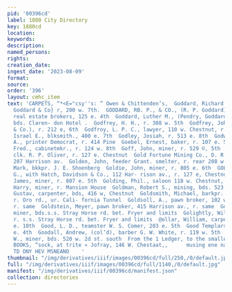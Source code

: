 ```yaml
---
pid: '00396cd'
label: 1880 City Directory
key: 1880cd
location: 
keywords: 
description: 
named_persons: 
rights: 
creation_date: 
ingest_date: '2023-08-09'
format: 
source: 
order: '396'
layout: cmhc_item
text: 'CARPETS, “*<E="csy''s: ” Owen & Chittenden’s,  Goddard, Richard P., (R. P.
  Goddard & Co} r, 200 w. 7th.  GODDARD, RB. P., & CO., (R. P. Goddard), mining and
  real estate brokers, 125 e. 4th  Goddard, Luther M., (Pendry, Goddard & Taylor),
  bds. Claren- don Hotel .  Godfrey, H. H., r. 308 w. 5th  Godfrey, John, (Hanley
  & Co.), r. 212 e, 6th  Godfroy, L. P. C., lawyer, 110 w. Chestnut, r. same  Godley,
  Israel E., blksmith., 400 e. 7th  Godley, Josiah, r. 513 e. 8th  Godwin, Frederick
  A., printer Democrat, r. 414 Pine  Goebel, Ernest, baker, r. 107 e. 5th  Goebel;
  Fred., cabinetmkr., r. 124 w. 8th  Goff, John, miner, r. 529 ©, 5th  Goff, Thomas,
  clk. R. P. Oliver, r. 127 e. Chestnut  Gold Fortune Mining Co., D. R. Munray, pres.,
  207 Harrison av.  Golden, John, feeder Grant. smelter, r. rear 208 w. 4th  Goldenberg,
  Mark, bkkpr. J. E. Shoenberg  Goldie, John, miner, r. 805 e. 6th  GOLDING, DANIEL
  G., with Hatch, Davidson & Co., 112 Har- rison av., r. 127 e, Chestnut  Golding,
  James, miner, r. 807 e. 5th  Golding, Phil., saloon 118 w. Chestnut, r. same  Goldman,
  Harry, miner, r. Mansion House  Goldman, Robert S., mining, bds. 523 w. Chestnut  Goldner,
  Gustav, carpenter, bds, 416 w, Chestnut  Goldsmith, Michael, barkpr. Gill & Dold,
  r. Oro rd., ur. Cali- fornia Tunnel  Goldsoll, A., pawn broker, 102 w. Chestnut,
  r. same  Goldstein, Meyer, pawn broker, 415 Harrison av., r. same  Golightly, George,
  miner, bds.s.s. Stray Horse rd. bet. Fryer and limits  Golightly, William, teamster,
  r. s.s. Stray Horse rd. bet. Fryer and limits  @ollar, William, carpenter, r. 608
  e. 10th  Good, L. D., teamster W. S. Comer, 203 e. 5th  Good Templars Hall, 221
  e. 4th  Goodall, Andrew, (col’d), barber G. W. White, r. 119 w. 5th  Goodall, Edward
  W., miner, bds. 520 w. 2d st. south  From the 1 Ledger, to the smallest Pi Blank
  BOOKS, “sock, at trite « Jofray, 146 W. Chestaat,,      musing ene naan NT LEV MSSY
  TD ONY HEV MSNEANO    '
thumbnail: "/img/derivatives/iiif/images/00396cd/full/250,/0/default.jpg"
full: "/img/derivatives/iiif/images/00396cd/full/1140,/0/default.jpg"
manifest: "/img/derivatives/iiif/00396cd/manifest.json"
collection: directories
---
```

